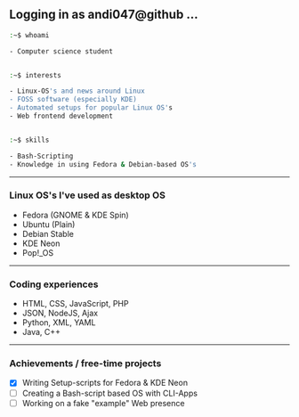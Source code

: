## Logging in as andi047@github ...

```sh
:~$ whoami

- Computer science student


:~$ interests

- Linux-OS's and news around Linux
- FOSS software (especially KDE)
- Automated setups for popular Linux OS's
- Web frontend development


:~$ skills

- Bash-Scripting
- Knowledge in using Fedora & Debian-based OS's
```

---

### Linux OS's I've used as desktop OS

* Fedora (GNOME & KDE Spin)
* Ubuntu (Plain)
* Debian Stable
* KDE Neon
* Pop!_OS

---

### Coding experiences

* HTML, CSS, JavaScript, PHP
* JSON, NodeJS, Ajax
* Python, XML, YAML
* Java, C++

---

### Achievements / free-time projects

* [x] Writing Setup-scripts for Fedora & KDE Neon
* [ ] Creating a Bash-script based OS with CLI-Apps
* [ ] Working on a fake "example" Web presence
